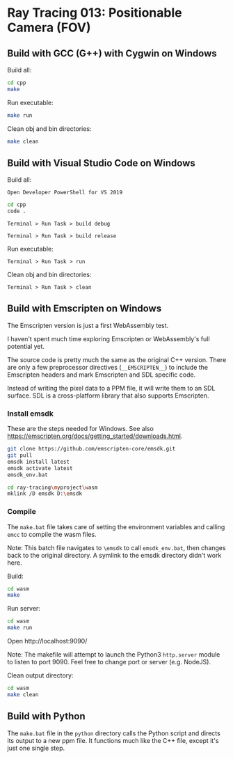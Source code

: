 Ray Tracing 013: Positionable Camera (FOV)
==========================================

Build with GCC (G++) with Cygwin on Windows
-------------------------------------------

Build all:

``` bash
cd cpp
make
```

Run executable:

``` bash
make run
```

Clean obj and bin directories:

``` bash
make clean
```


Build with Visual Studio Code on Windows
----------------------------------------

Build all:

    Open Developer PowerShell for VS 2019
    
``` bash
cd cpp
code .
```

    Terminal > Run Task > build debug
    
    Terminal > Run Task > build release


Run executable:

    Terminal > Run Task > run


Clean obj and bin directories:

    Terminal > Run Task > clean



Build with Emscripten on Windows
--------------------------------

The Emscripten version is just a first WebAssembly test.

I haven't spent much time exploring Emscripten or WebAssembly's full potential yet.

The source code is pretty much the same as the original C++ version. 
There are only a few preprocessor directives (`__EMSCRIPTEN__`) to 
include the Emscripten headers and mark Emscripten and SDL specific 
code.

Instead of writing the pixel data to a PPM file, it will write them 
to an SDL surface. SDL is a cross-platform library that also supports 
Emscripten.

### Install emsdk

These are the steps needed for Windows. 
See also https://emscripten.org/docs/getting_started/downloads.html.

``` bash
git clone https://github.com/emscripten-core/emsdk.git
git pull
emsdk install latest
emsdk activate latest
emsdk_env.bat

cd ray-tracing\myproject\wasm
mklink /D emsdk D:\emsdk
```

### Compile

The `make.bat` file takes care of setting the environment variables and 
calling `emcc` to compile the wasm files. 

Note: This batch file navigates to `\emsdk` to call `emsdk_env.bat`, then 
changes back to the original directory. A symlink to the emsdk directory 
didn't work here.

Build:

``` bash
cd wasm
make
```

Run server:

``` bash
cd wasm
make run
```

Open http://localhost:9090/

Note: The makefile will attempt to launch the Python3 `http.server` 
module to listen to port 9090. Feel free to change port or server (e.g. NodeJS).

Clean output directory:

``` bash
cd wasm
make clean
```


Build with Python
-----------------

The `make.bat` file in the `python` directory calls the Python
script and directs its output to a new ppm file. It functions 
much like the C++ file, except it's just one single step.

